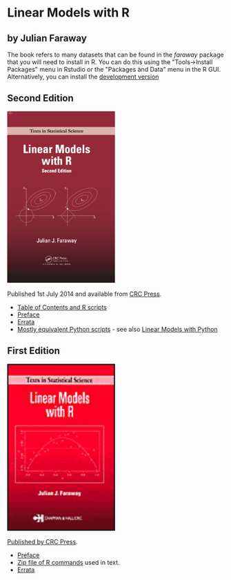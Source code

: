 # Linear Models with R

## by Julian Faraway

The book refers to many datasets that can be found in the *faraway* package that 
you will need to install in R. You can do this using the "Tools->Install Packages"
menu in Rstudio or the "Packages and Data" menu in the R GUI. Alternatively, you
can install the [development version](https://github.com/julianfaraway/faraway)

Second Edition
--------------

<img src="lmr2.png" alt="Picture of LMR 2Ed book" width="250"/>

Published 1st July 2014 and available from [CRC Press](http://www.crcpress.com/product/isbn/9781439887332).

-   [Table of Contents and R scripts](toc2.md)
-   [Preface](preface2.md)
-   [Errata](errata2.md)
-   [Mostly equivalent Python scripts](python/) - see also [Linear Models with Python](https://julianfaraway.github.io/LMP/)

First Edition
-------------

<img src="lmr.gif" alt="Picture of LMR 1stEd book" width="250"/>

[Published by CRC Press](http://www.crcpress.com/shopping_cart/products/product_detail.asp?sku=C4258&parent_id=&pc=).

-   [Preface](preface.md)
-   [Zip file of R commands](RscriptsEd1.zip) used in text.
-   [Errata](errata.md)

